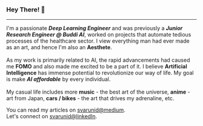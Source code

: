### Hey There! 👋

____________

I'm a passionate ***Deep Learning Engineer*** and was previously a ***Junior Research 
Engineer @ Buddi AI***, worked on projects that automate tedious processes of the 
healthcare sector. I view everything man had ever made as an art, and hence I'm also 
an **Aesthete**. 
<br><br>
As my work is primarily related to AI, the rapid advancements had caused me **FOMO** and also
made me excited to be a part  of it. I believe **Artificial Intelligence** has immense potential to 
revolutionize our way of life. My goal is make ***AI affordable*** by every individual.
<br><br>
My casual life includes more **music** - the best art of the universe, **anime** - art 
from Japan, **cars / bikes** - the art that drives my adrenaline, etc. <br>

You can read my articles on [svarunid@medium](https://svarunid.medium.com/). <br>
Let's connect on [svarunid@linkedIn](https://www.linkedin.com/in/svarunid/).
